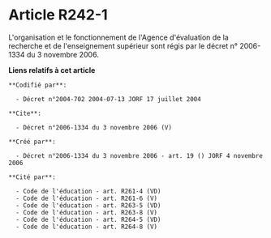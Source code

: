 # Article R242-1

L'organisation et le fonctionnement de l'Agence d'évaluation de la recherche et de l'enseignement supérieur sont régis par le
décret n° 2006-1334 du 3 novembre 2006.

**Liens relatifs à cet article**

	**Codifié par**:

	  - Décret n°2004-702 2004-07-13 JORF 17 juillet 2004

	**Cite**:

	  - Décret n°2006-1334 du 3 novembre 2006 (V)

	**Créé par**:

	  - Décret n°2006-1334 du 3 novembre 2006 - art. 19 () JORF 4 novembre 2006

	**Cité par**:

	  - Code de l'éducation - art. R261-4 (VD)
	  - Code de l'éducation - art. R261-6 (V)
	  - Code de l'éducation - art. R263-5 (VD)
	  - Code de l'éducation - art. R263-8 (V)
	  - Code de l'éducation - art. R264-5 (VD)
	  - Code de l'éducation - art. R264-8 (V)
